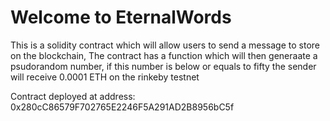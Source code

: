 # Welcome to EternalWords

This is a solidity contract which will allow users to send a message to store on the blockchain, The contract has a function which will then generaate a psudorandom number, if this number is below or equals to fifty the sender will receive 0.0001 ETH on the rinkeby testnet

Contract deployed at address: 0x280cC86579F702765E2246F5A291AD2B8956bC5f
